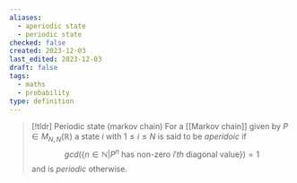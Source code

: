 ```yaml
---
aliases:
  - aperiodic state
  - periodic state
checked: false
created: 2023-12-03
last_edited: 2023-12-03
draft: false
tags:
  - maths
  - probability
type: definition
---
```

>[!tldr] Periodic state (markov chain)
>For a [[Markov chain]] given by $P \in M_{N,N}(\mathbb{R})$ a state $i$ with $1 \leq i \leq N$ is said to be *aperidoic* if
>$$gcd(\{n \in \mathbb{N} \vert P^n \mbox{ has non-zero } i'th \mbox{ diagonal value} \}) = 1$$
>and is *periodic* otherwise.

